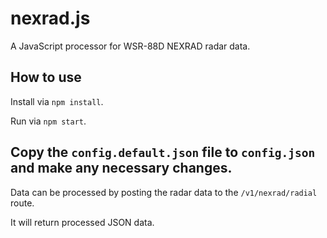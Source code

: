 # nexrad.js
A JavaScript processor for WSR-88D NEXRAD radar data.

## How to use
Install via `npm install`.

Run via `npm start`.

Copy the `config.default.json` file to `config.json` and make any necessary changes.
----
Data can be processed by posting the radar data to the `/v1/nexrad/radial` route.

It will return processed JSON data.
